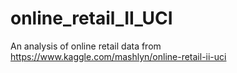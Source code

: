 # online_retail_II_UCI

An analysis of online retail data from https://www.kaggle.com/mashlyn/online-retail-ii-uci
